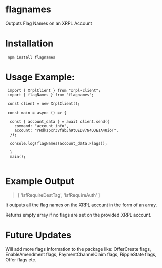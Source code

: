 # flagnames
Outputs Flag Names on an XRPL Account


# Installation 
``` npm install flagnames```

# Usage Example:
``` 
 import { XrplClient } from "xrpl-client";
 import { flagNames } from "flagnames";
 
 const client = new XrplClient();
 
 const main = async () => {
 
  const { account_data } = await client.send({
    command: "account_info",
    account: "rHdkzpxr3VfabJh9tUEDv7N4DJEsA4UioT",
  });
  
  console.log(flagNames(account_data.Flags));
    
  }
  main();
  
  ```
  
  # Example Output
  > [ 'lsfRequireDestTag', 'lsfRequireAuth' ]

It outputs all the flag names on the XRPL account in the form of an array.

Returns empty array if no flags are set on the provided XRPL account.

# Future Updates
Will add more flags information to the package like:
OfferCreate flags, EnableAmendment flags, PaymentChannelClaim flags, RippleState flags, Offer flags etc.
